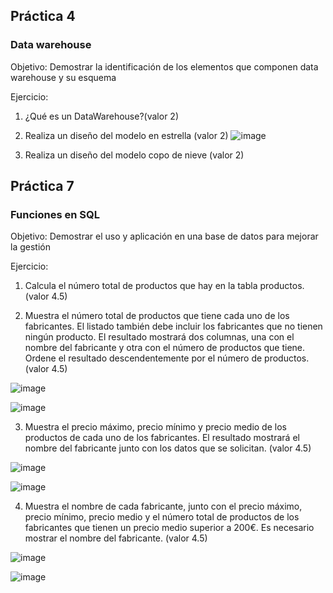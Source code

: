 
## Práctica 4
### Data warehouse

Objetivo: Demostrar la identificación de los elementos que componen data warehouse y
su esquema

Ejercicio:

1. ¿Qué es un DataWarehouse?(valor 2)

2. Realiza un diseño del modelo en estrella (valor 2)
![image](https://user-images.githubusercontent.com/104279720/173191369-163b0271-3eac-41b3-b502-3377de2cf2d0.png)


3. Realiza un diseño del modelo copo de nieve (valor 2)


## Práctica 7
### Funciones en SQL
Objetivo: Demostrar el uso y aplicación en una base de datos para mejorar la gestión

Ejercicio:

1. Calcula el número total de productos que hay en la tabla productos. (valor 4.5)

2. Muestra el número total de productos que tiene cada uno de los fabricantes. El listado
también debe incluir los fabricantes que no tienen ningún producto. El resultado
mostrará dos columnas, una con el nombre del fabricante y otra con el número de
productos que tiene. Ordene el resultado descendentemente por el número de
productos. (valor 4.5)

![image](https://user-images.githubusercontent.com/104279720/173191926-763d5be2-b2b0-4a9d-a2ae-55ffd41b85f8.png)

![image](https://user-images.githubusercontent.com/104279720/173191957-9879e94d-d007-4cff-a424-3b9112d0b945.png)


3. Muestra el precio máximo, precio mínimo y precio medio de los productos de cada
uno de los fabricantes. El resultado mostrará el nombre del fabricante junto con los
datos que se solicitan. (valor 4.5)

![image](https://user-images.githubusercontent.com/104279720/173192259-886cf9a7-7c09-4d6e-b578-feac5d226404.png)

![image](https://user-images.githubusercontent.com/104279720/173192276-70f05ed6-42d8-498d-989c-7a7b768e8eac.png)


4. Muestra el nombre de cada fabricante, junto con el precio máximo, precio mínimo,
precio medio y el número total de productos de los fabricantes que tienen un precio
medio superior a 200€. Es necesario mostrar el nombre del fabricante. (valor 4.5)

![image](https://user-images.githubusercontent.com/104279720/173192457-25c3d09c-f35c-4316-8418-498d26873c95.png)

![image](https://user-images.githubusercontent.com/104279720/173192479-d648595c-f8c5-41d6-bad2-fb5a2c71c51d.png)

